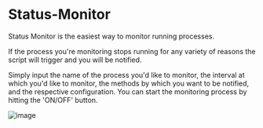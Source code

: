 # Status-Monitor

Status Monitor is the easiest way to monitor running processes.

If the process you're monitoring stops running for any variety of reasons the script will trigger and you will be notified.

Simply input the name of the process you'd like to monitor, the interval at which you'd like to monitor, the methods by which you want to be notified, and the respective configuration. You can start the monitoring process by hitting the 'ON/OFF' button.

![image](https://user-images.githubusercontent.com/81454789/149824546-ca32bb25-3cf9-4950-a486-8155ad7b729c.png)
